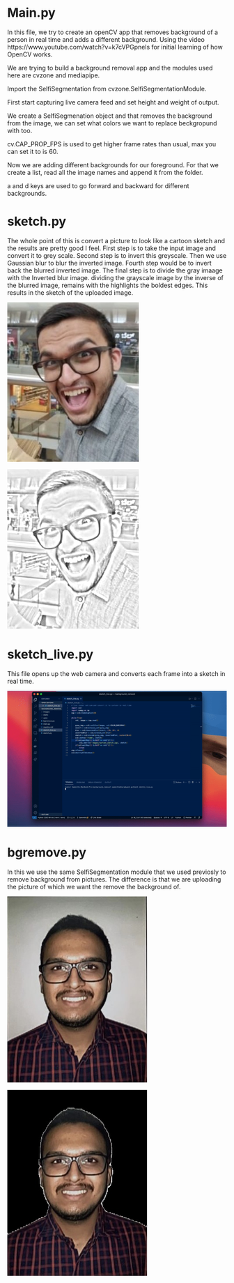 <h1>Main.py</h1>
In this file, we try to create an openCV app that removes background of a person in real time and adds a different background.
Using the video https://www.youtube.com/watch?v=k7cVPGpnels for initial learning of how OpenCV works.

We are trying to build a background removal app and the modules used here are cvzone and mediapipe.

Import the SelfiSegmentation from cvzone.SelfiSegmentationModule.

First start capturing live camera feed and set height and weight of output.

We create a SelfiSegmenation object and that removes the background from the image, we can set what colors we want to replace beckgropund with too.

cv.CAP_PROP_FPS is used to get higher frame rates than usual, max you can set it to is 60.

Now we are adding different backgrounds for our foreground. For that we create a list, read all the image names and append it from the folder.

a and d keys are used to go forward and backward for different backgrounds.


<h1>sketch.py</h1>
The whole point of this is convert a picture to look like a cartoon sketch and the results are pretty good I feel.
First step is to take the input image and convert it to grey scale.
Second step is to invert this greyscale.
Then we use Gaussian blur to blur the inverted image.
Fourth step would be to invert back the blurred inverted image.
The final step is to divide the gray imaage with the Inverted blur image.
dividing the grayscale image by the inverse of the blurred image, remains with the highlights the boldest edges.
This results in the sketch of the uploaded image.

![original image](images/sam.jpeg)

![sketch](images/sketch1.png)

<h1>sketch_live.py</h1>
This file opens up the web camera and converts each frame into a sketch in real time.

![gif](static/ezgif.com-gif-maker.gif)

<h1>bgremove.py</h1>
In this we use the same SelfiSegmentation module that we used previosly to remove background from pictures.
The difference is that we are uploading the picture of which we want the remove the background of.

![original image](images/IMG-7098.jpg)

![background removed](images/bgremoved.jpg)